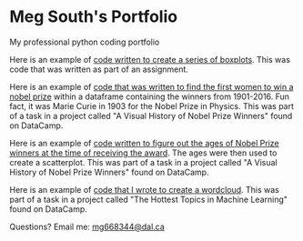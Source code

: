 # Meg South's Portfolio
My professional python coding portfolio

Here is an example of [code written to create a series of boxplots](boxplot.md). This was code that was written as part of an assignment.

Here is an example of [code that was written to find the first women to win a nobel prize](first_woman_nobel.md) within a dataframe containing the winners from 1901-2016. Fun fact, it was Marie Curie in 1903 for the Nobel Prize in Physics. This was part of a task in a project called "A Visual History of Nobel Prize Winners" found on DataCamp.

Here is an example of [code written to figure out the ages of Nobel Prize winners at the time of receiving the award](age_nobel_winners.md). The ages were then used to create a scatterplot. This was part of a task in a project called "A Visual History of Nobel Prize Winners" found on DataCamp.

Here is an example of [code that I wrote to create a wordcloud](wordcloud.md). This was part of a task in a project called "The Hottest Topics in Machine Learning" found on DataCamp.


Questions? Email me:
[mg668344@dal.ca](mailto:mg668344@dal.ca)
